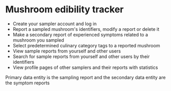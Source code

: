 # Mushroom edibility tracker

* Create your sampler account and log in
* Report a sampled mushroom's identifiers, modify a report or delete it
* Make a secondary report of experienced symptoms related to a mushroom you sampled
* Select predetermined culinary category tags to a reported mushroom
* View sample reports from yourself and other users
* Search for sample reports from yourself and other users by their identifiers
* View profile pages of other samplers and their reports with statistics

Primary data entity is the sampling report and the secondary data entity are the symptom reports


